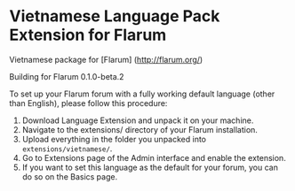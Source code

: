 # Vietnamese Language Pack Extension for Flarum 

Vietnamese package for [Flarum] (http://flarum.org/)

Building for Flarum 0.1.0-beta.2

To set up your Flarum forum with a fully working default language (other than English), please follow this procedure:

1. Download Language Extension and unpack it on your machine.
2. Navigate to the extensions/ directory of your Flarum installation.
3. Upload everything in the folder you unpacked into `extensions/vietnamese/`.
4. Go to Extensions page of the Admin interface and enable the extension.
5. If you want to set this language as the default for your forum, you can do so on the Basics page.
